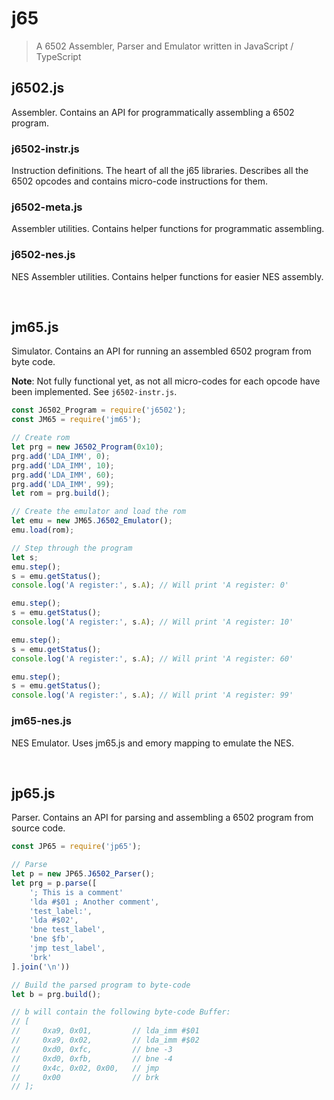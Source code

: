 # j65
> A 6502 Assembler, Parser and Emulator written in JavaScript / TypeScript

## j6502.js
Assembler. Contains an API for programmatically assembling a 6502 program.

### j6502-instr.js
Instruction definitions. The heart of all the j65 libraries. Describes all the 6502 opcodes and contains micro-code instructions for them.

### j6502-meta.js
Assembler utilities. Contains helper functions for programmatic assembling.

### j6502-nes.js
NES Assembler utilities. Contains helper functions for easier NES assembly.

<br>

## jm65.js
Simulator. Contains an API for running an assembled 6502 program from byte code.

**Note**: Not fully functional yet, as not all micro-codes for each opcode have been implemented. See `j6502-instr.js`.

```js
const J6502_Program = require('j6502');
const JM65 = require('jm65');

// Create rom
let prg = new J6502_Program(0x10);
prg.add('LDA_IMM', 0);
prg.add('LDA_IMM', 10);
prg.add('LDA_IMM', 60);
prg.add('LDA_IMM', 99);
let rom = prg.build();

// Create the emulator and load the rom
let emu = new JM65.J6502_Emulator();
emu.load(rom);    

// Step through the program
let s;
emu.step();
s = emu.getStatus();
console.log('A register:', s.A); // Will print 'A register: 0'

emu.step();
s = emu.getStatus();
console.log('A register:', s.A); // Will print 'A register: 10'

emu.step();
s = emu.getStatus();
console.log('A register:', s.A); // Will print 'A register: 60'

emu.step();
s = emu.getStatus();
console.log('A register:', s.A); // Will print 'A register: 99'
```

### jm65-nes.js
NES Emulator. Uses jm65.js and emory mapping to emulate the NES.

<br>

## jp65.js
Parser. Contains an API for parsing and assembling a 6502 program from source code.


```js
const JP65 = require('jp65');

// Parse
let p = new JP65.J6502_Parser();
let prg = p.parse([
    '; This is a comment'
    'lda #$01 ; Another comment',
    'test_label:',
    'lda #$02',
    'bne test_label',
    'bne $fb',
    'jmp test_label',
    'brk'
].join('\n'))

// Build the parsed program to byte-code
let b = prg.build();

// b will contain the following byte-code Buffer:
// [
//     0xa9, 0x01,         // lda_imm #$01
//     0xa9, 0x02,         // lda_imm #$02
//     0xd0, 0xfc,         // bne -3
//     0xd0, 0xfb,         // bne -4
//     0x4c, 0x02, 0x00,   // jmp
//     0x00                // brk
// ];
```